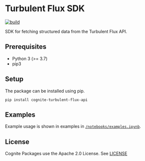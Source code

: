 Turbulent Flux SDK
=======================
[![build](https://webhooks.dev.cognite.ai/build/buildStatus/icon?job=github-builds/turbulent-flux-sdk/master)](https://jenkins.cognite.ai/job/github-builds/job/turbulent-flux-sdk/job/master/)

SDK for fetching structured data from the Turbulent Flux API.

## Prerequisites
- Python 3 (>= 3.7)
- pip3

## Setup
The package can be installed using pip.
```
pip install cognite-turbulent-flux-api
```

## Examples
Example usage is shown in examples in [`/notebooks/examples.ipynb`](/notebooks/examples.ipynb).

## License
Cognite Packages use the Apache 2.0 License. See [LICENSE](LICENSE)
